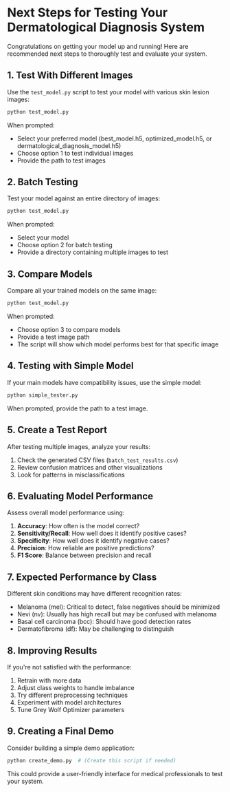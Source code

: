 # Next Steps for Testing Your Dermatological Diagnosis System

Congratulations on getting your model up and running! Here are recommended next steps to thoroughly test and evaluate your system.

## 1. Test With Different Images

Use the `test_model.py` script to test your model with various skin lesion images:

```bash
python test_model.py
```

When prompted:
- Select your preferred model (best_model.h5, optimized_model.h5, or dermatological_diagnosis_model.h5)
- Choose option 1 to test individual images
- Provide the path to test images

## 2. Batch Testing

Test your model against an entire directory of images:

```bash
python test_model.py
```

When prompted:
- Select your model
- Choose option 2 for batch testing
- Provide a directory containing multiple images to test

## 3. Compare Models

Compare all your trained models on the same image:

```bash
python test_model.py
```

When prompted:
- Choose option 3 to compare models
- Provide a test image path
- The script will show which model performs best for that specific image

## 4. Testing with Simple Model

If your main models have compatibility issues, use the simple model:

```bash
python simple_tester.py
```

When prompted, provide the path to a test image.

## 5. Create a Test Report

After testing multiple images, analyze your results:

1. Check the generated CSV files (`batch_test_results.csv`)
2. Review confusion matrices and other visualizations
3. Look for patterns in misclassifications

## 6. Evaluating Model Performance

Assess overall model performance using:

1. **Accuracy**: How often is the model correct?
2. **Sensitivity/Recall**: How well does it identify positive cases?
3. **Specificity**: How well does it identify negative cases?
4. **Precision**: How reliable are positive predictions?
5. **F1 Score**: Balance between precision and recall

## 7. Expected Performance by Class

Different skin conditions may have different recognition rates:

- Melanoma (mel): Critical to detect, false negatives should be minimized
- Nevi (nv): Usually has high recall but may be confused with melanoma
- Basal cell carcinoma (bcc): Should have good detection rates
- Dermatofibroma (df): May be challenging to distinguish

## 8. Improving Results

If you're not satisfied with the performance:

1. Retrain with more data
2. Adjust class weights to handle imbalance
3. Try different preprocessing techniques
4. Experiment with model architectures
5. Tune Grey Wolf Optimizer parameters

## 9. Creating a Final Demo

Consider building a simple demo application:

```bash
python create_demo.py  # (Create this script if needed)
```

This could provide a user-friendly interface for medical professionals to test your system.
